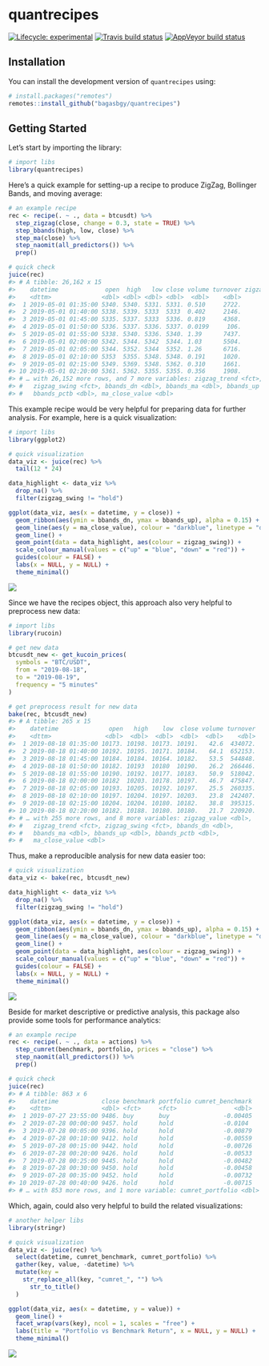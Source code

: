 
# quantrecipes

<!-- badges: start -->

[![Lifecycle:
experimental](https://img.shields.io/badge/lifecycle-experimental-orange.svg)](https://www.tidyverse.org/lifecycle/#experimental)
[![Travis build
status](https://travis-ci.org/bagasbgy/quantrecipes.svg?branch=master)](https://travis-ci.org/bagasbgy/quantrecipes)
[![AppVeyor build
status](https://ci.appveyor.com/api/projects/status/github/bagasbgy/quantrecipes?branch=master&svg=true)](https://ci.appveyor.com/project/bagasbgy/quantrecipes)
<!-- badges: end -->

## Installation

You can install the development version of `quantrecipes` using:

``` r
# install.packages("remotes")
remotes::install_github("bagasbgy/quantrecipes")
```

## Getting Started

Let’s start by importing the library:

``` r
# import libs
library(quantrecipes)
```

Here’s a quick example for setting-up a recipe to produce ZigZag,
Bollinger Bands, and moving average:

``` r
# an example recipe
rec <- recipe(. ~ ., data = btcusdt) %>% 
  step_zigzag(close, change = 0.3, state = TRUE) %>% 
  step_bbands(high, low, close) %>% 
  step_ma(close) %>% 
  step_naomit(all_predictors()) %>% 
  prep()

# quick check
juice(rec)
#> # A tibble: 26,162 x 15
#>    datetime             open  high   low close volume turnover zigzag_value
#>    <dttm>              <dbl> <dbl> <dbl> <dbl>  <dbl>    <dbl>        <dbl>
#>  1 2019-05-01 01:35:00 5340. 5340. 5331. 5331. 0.510     2722.        5344.
#>  2 2019-05-01 01:40:00 5338. 5339. 5333  5333  0.402     2146.        5346.
#>  3 2019-05-01 01:45:00 5335. 5337. 5333  5336. 0.819     4368.        5348.
#>  4 2019-05-01 01:50:00 5336. 5337. 5336. 5337. 0.0199     106.        5350.
#>  5 2019-05-01 01:55:00 5338. 5340. 5336. 5340. 1.39      7437.        5351.
#>  6 2019-05-01 02:00:00 5342. 5344. 5342  5344. 1.03      5504.        5353.
#>  7 2019-05-01 02:05:00 5344. 5352. 5344  5352. 1.26      6716.        5355.
#>  8 2019-05-01 02:10:00 5353  5355. 5348. 5348. 0.191     1020.        5357.
#>  9 2019-05-01 02:15:00 5349. 5369. 5348. 5362. 0.310     1661.        5358.
#> 10 2019-05-01 02:20:00 5361. 5362. 5355. 5355. 0.356     1908.        5360.
#> # … with 26,152 more rows, and 7 more variables: zigzag_trend <fct>,
#> #   zigzag_swing <fct>, bbands_dn <dbl>, bbands_ma <dbl>, bbands_up <dbl>,
#> #   bbands_pctb <dbl>, ma_close_value <dbl>
```

This example recipe would be very helpful for preparing data for further
analysis. For example, here is a quick visualization:

``` r
# import libs
library(ggplot2)

# quick visualization
data_viz <- juice(rec) %>% 
  tail(12 * 24)

data_highlight <- data_viz %>% 
  drop_na() %>% 
  filter(zigzag_swing != "hold")

ggplot(data_viz, aes(x = datetime, y = close)) +
  geom_ribbon(aes(ymin = bbands_dn, ymax = bbands_up), alpha = 0.15) +
  geom_line(aes(y = ma_close_value), colour = "darkblue", linetype = "dashed", alpha = 0.5) +
  geom_line() +
  geom_point(data = data_highlight, aes(colour = zigzag_swing)) +
  scale_colour_manual(values = c("up" = "blue", "down" = "red")) +
  guides(colour = FALSE) +
  labs(x = NULL, y = NULL) +
  theme_minimal()
```

<img src="man/figures/README-unnamed-chunk-5-1.png" style="display: block; margin: auto;" />

Since we have the recipes object, this approach also very helpful to
preprocess new data:

``` r
# import libs
library(rucoin)

# get new data
btcusdt_new <- get_kucoin_prices(
  symbols = "BTC/USDT",
  from = "2019-08-18",
  to = "2019-08-19",
  frequency = "5 minutes"
)

# get preprocess result for new data
bake(rec, btcusdt_new)
#> # A tibble: 265 x 15
#>    datetime              open   high    low  close volume turnover
#>    <dttm>               <dbl>  <dbl>  <dbl>  <dbl>  <dbl>    <dbl>
#>  1 2019-08-18 01:35:00 10173. 10198. 10173. 10191.   42.6  434072.
#>  2 2019-08-18 01:40:00 10192. 10195. 10171. 10184.   64.1  652153.
#>  3 2019-08-18 01:45:00 10184. 10184. 10164. 10182.   53.5  544848.
#>  4 2019-08-18 01:50:00 10182. 10193  10180  10190.   26.2  266446.
#>  5 2019-08-18 01:55:00 10190. 10192. 10177. 10183.   50.9  518042.
#>  6 2019-08-18 02:00:00 10182  10203. 10178. 10197.   46.7  475847.
#>  7 2019-08-18 02:05:00 10193. 10205. 10192. 10197.   25.5  260335.
#>  8 2019-08-18 02:10:00 10197. 10204. 10197. 10203.   23.8  242407.
#>  9 2019-08-18 02:15:00 10204. 10204. 10180. 10182.   38.8  395315.
#> 10 2019-08-18 02:20:00 10182. 10188. 10180. 10180.   21.7  220920.
#> # … with 255 more rows, and 8 more variables: zigzag_value <dbl>,
#> #   zigzag_trend <fct>, zigzag_swing <fct>, bbands_dn <dbl>,
#> #   bbands_ma <dbl>, bbands_up <dbl>, bbands_pctb <dbl>,
#> #   ma_close_value <dbl>
```

Thus, make a reproducible analysis for new data easier too:

``` r
# quick visualization
data_viz <- bake(rec, btcusdt_new)

data_highlight <- data_viz %>% 
  drop_na() %>% 
  filter(zigzag_swing != "hold")

ggplot(data_viz, aes(x = datetime, y = close)) +
  geom_ribbon(aes(ymin = bbands_dn, ymax = bbands_up), alpha = 0.15) +
  geom_line(aes(y = ma_close_value), colour = "darkblue", linetype = "dashed", alpha = 0.5) +
  geom_line() +
  geom_point(data = data_highlight, aes(colour = zigzag_swing)) +
  scale_colour_manual(values = c("up" = "blue", "down" = "red")) +
  guides(colour = FALSE) +
  labs(x = NULL, y = NULL) +
  theme_minimal()
```

<img src="man/figures/README-unnamed-chunk-7-1.png" style="display: block; margin: auto;" />

Beside for market descriptive or predictive analysis, this package also
provide some tools for performance analytics:

``` r
# an example recipe
rec <- recipe(. ~ ., data = actions) %>% 
  step_cumret(benchmark, portfolio, prices = "close") %>%
  step_naomit(all_predictors()) %>%
  prep()

# quick check
juice(rec)
#> # A tibble: 863 x 6
#>    datetime            close benchmark portfolio cumret_benchmark
#>    <dttm>              <dbl> <fct>     <fct>                <dbl>
#>  1 2019-07-27 23:55:00 9486. buy       buy               -0.00405
#>  2 2019-07-28 00:00:00 9457. hold      hold              -0.0104 
#>  3 2019-07-28 00:05:00 9396. hold      hold              -0.00879
#>  4 2019-07-28 00:10:00 9412. hold      hold              -0.00559
#>  5 2019-07-28 00:15:00 9442. hold      hold              -0.00726
#>  6 2019-07-28 00:20:00 9426. hold      hold              -0.00533
#>  7 2019-07-28 00:25:00 9445. hold      hold              -0.00482
#>  8 2019-07-28 00:30:00 9450. hold      hold              -0.00458
#>  9 2019-07-28 00:35:00 9452. hold      hold              -0.00732
#> 10 2019-07-28 00:40:00 9426. hold      hold              -0.00715
#> # … with 853 more rows, and 1 more variable: cumret_portfolio <dbl>
```

Which, again, could also very helpful to build the related
visualizations:

``` r
# another helper libs
library(stringr)

# quick visualization
data_viz <- juice(rec) %>% 
  select(datetime, cumret_benchmark, cumret_portfolio) %>% 
  gather(key, value, -datetime) %>% 
  mutate(key =
    str_replace_all(key, "cumret_", "") %>% 
      str_to_title()
  )

ggplot(data_viz, aes(x = datetime, y = value)) +
  geom_line() +
  facet_wrap(vars(key), ncol = 1, scales = "free") +
  labs(title = "Portfolio vs Benchmark Return", x = NULL, y = NULL) +
  theme_minimal()
```

<img src="man/figures/README-unnamed-chunk-9-1.png" style="display: block; margin: auto;" />
